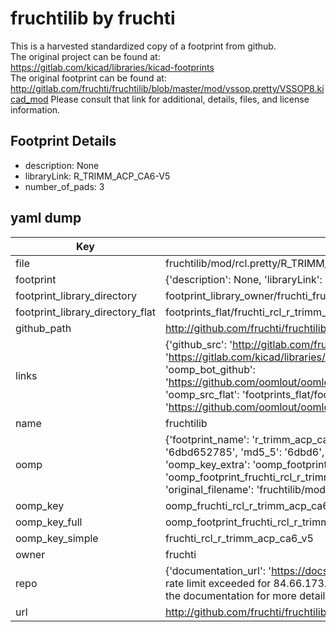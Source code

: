 # fruchtilib by fruchti  
This is a harvested standardized copy of a footprint from github.  
The original project can be found at:  
https://gitlab.com/kicad/libraries/kicad-footprints  
The original footprint can be found at:
http://gitlab.com/fruchti/fruchtilib/blob/master/mod/vssop.pretty/VSSOP8.kicad_mod
Please consult that link for additional, details, files, and license information.  
## Footprint Details
* description: None  
* libraryLink: R_TRIMM_ACP_CA6-V5  
* number_of_pads: 3  
## yaml dump  
| Key | Value |  
| --- | --- |  
| file | fruchtilib/mod/rcl.pretty/R_TRIMM_ACP_CA6-V5.kicad_mod |  
| footprint | {'description': None, 'libraryLink': 'R_TRIMM_ACP_CA6-V5', 'number_of_pads': 3} |  
| footprint_library_directory | footprint_library_owner/fruchti_fruchtilib |  
| footprint_library_directory_flat | footprints_flat/fruchti_rcl_r_trimm_acp_ca6_v5/working |  
| github_path | http://github.com/fruchti/fruchtilib/blob/master/mod/rcl.pretty/R_TRIMM_ACP_CA6-V5.kicad_mod |  
| links | {'github_src': 'http://gitlab.com/fruchti/fruchtilib/blob/master/mod/vssop.pretty/VSSOP8.kicad_mod', 'github_src_repo': 'https://gitlab.com/kicad/libraries/kicad-footprints', 'oomp_bot': 'footprints/fruchti_rcl_r_trimm_acp_ca6_v5/working', 'oomp_bot_github': 'https://github.com/oomlout/oomlout_oomp_footprint_bot/tree/main/footprints/fruchti_rcl_r_trimm_acp_ca6_v5/working', 'oomp_src_flat': 'footprints_flat/footprints_flat/fruchti_rcl_r_trimm_acp_ca6_v5/working', 'oomp_src_flat_github': 'https://github.com/oomlout/oomlout_oomp_footprint_src/tree/main/footprints_flat/fruchti_rcl_r_trimm_acp_ca6_v5/working'} |  
| name | fruchtilib |  
| oomp | {'footprint_name': 'r_trimm_acp_ca6_v5', 'library_name': 'rcl', 'md5': '6dbd652785f585371799f95bbc04b165', 'md5_10': '6dbd652785', 'md5_5': '6dbd6', 'md5_6': '6dbd65', 'oomp_key': 'oomp_fruchti_rcl_r_trimm_acp_ca6_v5', 'oomp_key_extra': 'oomp_footprint_fruchti_rcl_r_trimm_acp_ca6_v5', 'oomp_key_full': 'oomp_footprint_fruchti_rcl_r_trimm_acp_ca6_v5_6dbd65', 'oomp_key_simple': 'fruchti_rcl_r_trimm_acp_ca6_v5', 'original_filename': 'fruchtilib/mod/rcl.pretty/R_TRIMM_ACP_CA6-V5.kicad_mod', 'owner_name': 'fruchti'} |  
| oomp_key | oomp_fruchti_rcl_r_trimm_acp_ca6_v5 |  
| oomp_key_full | oomp_footprint_fruchti_rcl_r_trimm_acp_ca6_v5 |  
| oomp_key_simple | fruchti_rcl_r_trimm_acp_ca6_v5 |  
| owner | fruchti |  
| repo | {'documentation_url': 'https://docs.github.com/rest/overview/resources-in-the-rest-api#rate-limiting', 'message': "API rate limit exceeded for 84.66.173.59. (But here's the good news: Authenticated requests get a higher rate limit. Check out the documentation for more details.)"} |  
| url | http://github.com/fruchti/fruchtilib |  

